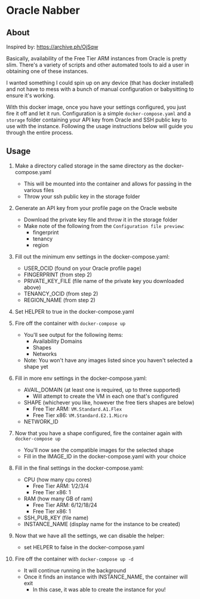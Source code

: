 # Oracle Nabber

## About
Inspired by: https://archive.ph/OjSqw

Basically, availability of the Free Tier ARM instances from Oracle is pretty slim. There's a variety of scripts and other automated tools to aid a user in obtaining one of these instances.

I wanted something I could spin up on any device (that has docker installed) and not have to mess with a bunch of manual configuration or babysitting to ensure it's working.

With this docker image, once you have your settings configured, you just fire it off and let it run. Configuration is a simple `docker-compose.yaml` and a `storage` folder containing your API key from Oracle and SSH public key to use with the instance. Following the usage instructions below will guide you through the entire process.

## Usage
1. Make a directory called storage in the same directory as the docker-compose.yaml
    - This will be mounted into the container and allows for passing in the various files
    - Throw your ssh public key in the storage folder

2. Generate an API key from your profile page on the Oracle website
    - Download the private key file and throw it in the storage folder
    - Make note of the following from the `Configuration file preview`:
        - fingerprint
        - tenancy
        - region

3. Fill out the minimum env settings in the docker-compose.yaml:
    - USER_OCID (found on your Oracle profile page)
    - FINGERPRINT (from step 2)
    - PRIVATE_KEY_FILE (file name of the private key you downloaded above)
    - TENANCY_OCID (from step 2)
    - REGION_NAME (from step 2)

4. Set HELPER to true in the docker-compose.yaml

5. Fire off the container with `docker-compose up`
    - You'll see output for the following items:
        - Availability Domains
        - Shapes
        - Networks
    - Note: You won't have any images listed since you haven't selected a shape yet

6. Fill in more env settings in the docker-compose.yaml:
    - AVAIL_DOMAIN (at least one is required, up to three supported)
        - Will attempt to create the VM in each one that's configured
    - SHAPE (whichever you like, however the free tiers shapes are below)
        - Free Tier ARM: `VM.Standard.A1.Flex`
        - Free Tier x86: `VM.Standard.E2.1.Micro`
    - NETWORK_ID
7. Now that you have a shape configured, fire the container again with `docker-compose up`
    - You'll now see the compatible images for the selected shape
    - Fill in the IMAGE_ID in the docker-compose.yaml with your choice

8. Fill in the final settings in the docker-compose.yaml:
    - CPU (how many cpu cores)
        - Free Tier ARM: 1/2/3/4
        - Free Tier x86: 1
    - RAM (how many GB of ram)
        - Free Tier ARM: 6/12/18/24
        - Free Tier x86: 1
    - SSH_PUB_KEY (file name)
    - INSTANCE_NAME (display name for the instance to be created)

9. Now that we have all the settings, we can disable the helper:
    - set HELPER to false in the docker-compose.yaml

10. Fire off the container with `docker-compose up -d`
    - It will continue running in the background
    - Once it finds an instance with INSTANCE_NAME, the container will exit
        - In this case, it was able to create the instance for you!